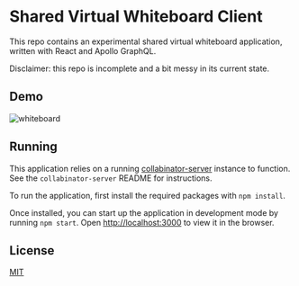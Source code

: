 # Shared Virtual Whiteboard Client
This repo contains an experimental shared virtual whiteboard application, written with React and Apollo GraphQL.

Disclaimer: this repo is incomplete and a bit messy in its current state.

## Demo
![whiteboard](https://user-images.githubusercontent.com/31598368/175854386-fb2fe0b1-d29b-45af-9fb3-3dc0d54dd738.gif)

## Running
This application relies on a running [collabinator-server](https://github.com/CarterSimonson/collabinator-server) instance to function. See the `collabinator-server` README for instructions.

To run the application, first install the required packages with `npm install`.

Once installed, you can start up the application in development mode by running `npm start`. Open [http://localhost:3000](http://localhost:3000) to view it in the browser.

## License
[MIT](LICENSE)